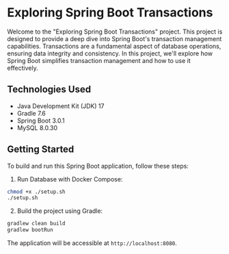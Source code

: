 # Exploring Spring Boot Transactions

Welcome to the "Exploring Spring Boot Transactions" project. This project is designed to provide a deep dive into Spring Boot's transaction management capabilities. Transactions are a fundamental aspect of database operations, ensuring data integrity and consistency. In this project, we'll explore how Spring Boot simplifies transaction management and how to use it effectively.

## Technologies Used

- Java Development Kit (JDK) 17
- Gradle 7.6
- Spring Boot 3.0.1
- MySQL 8.0.30

## Getting Started
To build and run this Spring Boot application, follow these steps:

1. Run Database with Docker Compose:
```bash
chmod +x ./setup.sh
./setup.sh
```

2. Build the project using Gradle:
```bash
gradlew clean build
gradlew bootRun
```

The application will be accessible at `http://localhost:8080`.

<br>
